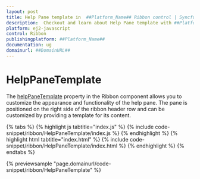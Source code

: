 ```yaml
---
layout: post
title: Help Pane template in  ##Platform_Name## Ribbon control | Syncfusion
description:  Checkout and learn about Help Pane template with ##Platform_Name## Ribbon control of Syncfusion Essential JS 2 and more details.
platform: ej2-javascript
control: Ribbon
publishingplatform: ##Platform_Name##
documentation: ug
domainurl: ##DomainURL##
---
```


# HelpPaneTemplate

The [helpPaneTemplate](https://ej2.syncfusion.com/javascript/documentation/api/ribbon/#helppanetemplate) property in the Ribbon component allows you to customize the appearance and functionality of the help pane. The pane is positioned on the right side of the ribbon header row and can be customized by providing a template for its content.

{% tabs %}
{% highlight js tabtitle="index.js" %}
{% include code-snippet/ribbon/HelpPaneTemplate/index.js %}
{% endhighlight %}
{% highlight html tabtitle="index.html" %}
{% include code-snippet/ribbon/HelpPaneTemplate/index.html %}
{% endhighlight %}
{% endtabs %}
          
{% previewsample "page.domainurl/code-snippet/ribbon/HelpPaneTemplate" %}